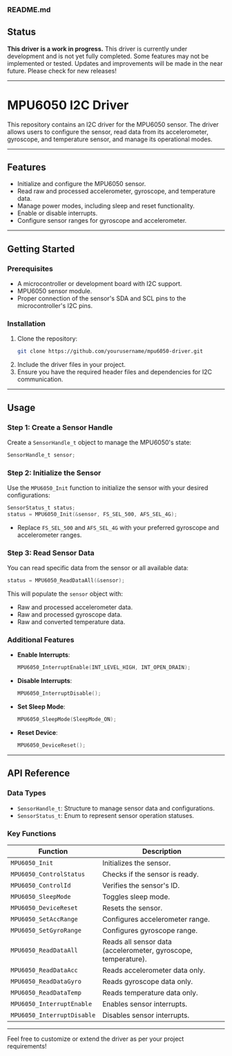 ### README.md


## Status

**This driver is a work in progress.** 
This driver is currently under development and is not yet fully completed. 
Some features may not be implemented or tested. Updates and improvements will be made in the near future. Please check for new releases!

---

# MPU6050 I2C Driver

This repository contains an I2C driver for the MPU6050 sensor. The driver allows users to configure the sensor, read data from its accelerometer, gyroscope, and temperature sensor, and manage its operational modes.

---

## Features

- Initialize and configure the MPU6050 sensor.
- Read raw and processed accelerometer, gyroscope, and temperature data.
- Manage power modes, including sleep and reset functionality.
- Enable or disable interrupts.
- Configure sensor ranges for gyroscope and accelerometer.

---

## Getting Started

### Prerequisites

- A microcontroller or development board with I2C support.
- MPU6050 sensor module.
- Proper connection of the sensor's SDA and SCL pins to the microcontroller's I2C pins.

### Installation

1. Clone the repository:
   ```bash
   git clone https://github.com/yourusername/mpu6050-driver.git
   ```
2. Include the driver files in your project.
3. Ensure you have the required header files and dependencies for I2C communication.

---

## Usage

### Step 1: Create a Sensor Handle
Create a `SensorHandle_t` object to manage the MPU6050's state:
```c
SensorHandle_t sensor;
```

### Step 2: Initialize the Sensor
Use the `MPU6050_Init` function to initialize the sensor with your desired configurations:
```c
SensorStatus_t status;
status = MPU6050_Init(&sensor, FS_SEL_500, AFS_SEL_4G);
```
- Replace `FS_SEL_500` and `AFS_SEL_4G` with your preferred gyroscope and accelerometer ranges.

### Step 3: Read Sensor Data
You can read specific data from the sensor or all available data:
```c
status = MPU6050_ReadDataAll(&sensor);
```
This will populate the `sensor` object with:
- Raw and processed accelerometer data.
- Raw and processed gyroscope data.
- Raw and converted temperature data.

### Additional Features
- **Enable Interrupts**:
  ```c
  MPU6050_InterruptEnable(INT_LEVEL_HIGH, INT_OPEN_DRAIN);
  ```
- **Disable Interrupts**:
  ```c
  MPU6050_InterruptDisable();
  ```
- **Set Sleep Mode**:
  ```c
  MPU6050_SleepMode(SleepMode_ON);
  ```
- **Reset Device**:
  ```c
  MPU6050_DeviceReset();
  ```

---

## API Reference

### Data Types
- `SensorHandle_t`: Structure to manage sensor data and configurations.
- `SensorStatus_t`: Enum to represent sensor operation statuses.

### Key Functions
| Function                              | Description                                    |
|---------------------------------------|------------------------------------------------|
| `MPU6050_Init`                        | Initializes the sensor.                       |
| `MPU6050_ControlStatus`               | Checks if the sensor is ready.                |
| `MPU6050_ControlId`                   | Verifies the sensor's ID.                     |
| `MPU6050_SleepMode`                   | Toggles sleep mode.                           |
| `MPU6050_DeviceReset`                 | Resets the sensor.                            |
| `MPU6050_SetAccRange`                 | Configures accelerometer range.               |
| `MPU6050_SetGyroRange`                | Configures gyroscope range.                   |
| `MPU6050_ReadDataAll`                 | Reads all sensor data (accelerometer, gyroscope, temperature). |
| `MPU6050_ReadDataAcc`                 | Reads accelerometer data only.                |
| `MPU6050_ReadDataGyro`                | Reads gyroscope data only.                    |
| `MPU6050_ReadDataTemp`                | Reads temperature data only.                  |
| `MPU6050_InterruptEnable`             | Enables sensor interrupts.                    |
| `MPU6050_InterruptDisable`            | Disables sensor interrupts.                   |

---



Feel free to customize or extend the driver as per your project requirements!
